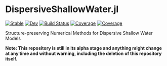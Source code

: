 # DispersiveShallowWater.jl

[![Stable](https://img.shields.io/badge/docs-stable-blue.svg)](https://JoshuaLampert/DispersiveShallowWater.jl/stable/)
[![Dev](https://img.shields.io/badge/docs-dev-blue.svg)](https://JoshuaLampert/DispersiveShallowWater.jl/dev/)
[![Build Status](https://github.com/JoshuaLampert/DispersiveShallowWater.jl/actions/workflows/CI.yml/badge.svg?branch=main)](https://github.com/JoshuaLampert/DispersiveShallowWater.jl/actions/workflows/CI.yml?query=branch%3Amain)
[![Coverage](https://codecov.io/gh/JoshuaLampert/DispersiveShallowWater.jl/branch/main/graph/badge.svg)](https://codecov.io/gh/JoshuaLampert/DispersiveShallowWater.jl)
[![Coverage](https://coveralls.io/repos/github/JoshuaLampert/DispersiveShallowWater.jl/badge.svg?branch=main)](https://coveralls.io/github/JoshuaLampert/DispersiveShallowWater.jl?branch=main)

Structure-preserving Numerical Methods for Dispersive Shallow Water Models

**Note: This repository is still in its alpha stage and anything might change at
any time and without warning, including the deletion of this repository
itself.**
